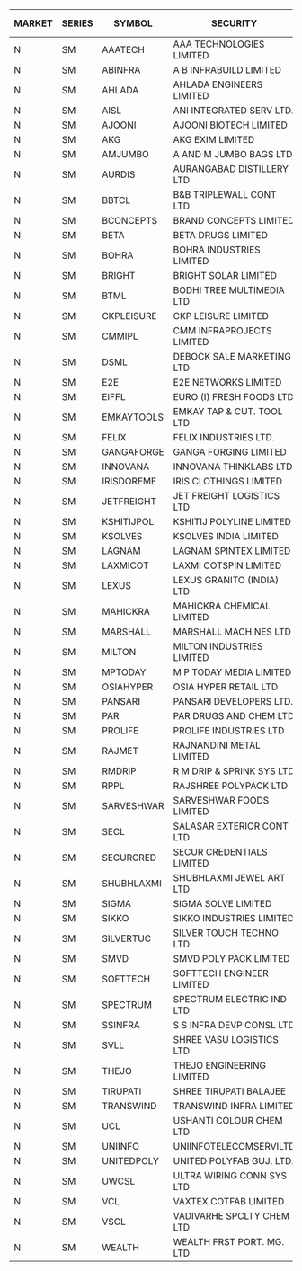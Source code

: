 


| MARKET | SERIES | SYMBOL | SECURITY | PREV CL PR | OPEN PRICE | HIGH PRICE | LOW PRICE | CLOSE PRICE | NET TRDVAL | NET TRDQTY | CORP IND | HI 52 WK | LO 52 WK |
| ----- | ----- | ----- | ----- | ----- | ----- | ----- | ----- | ----- | ----- | ----- | ----- | ----- | ----- |
| N | SM | AAATECH | AAA TECHNOLOGIES LIMITED | 42.30 | 42.25 | 42.50 | 42.25 | 42.50 | 254250.00 | 6000 |  | 48.00 | 42.20 |
| N | SM | ABINFRA | A B INFRABUILD LIMITED | 5.95 | 6.20 | 6.20 | 6.20 | 6.20 | 24800.00 | 4000 |  | 12.50 | 5.00 |
| N | SM | AHLADA | AHLADA ENGINEERS LIMITED | 82.00 | 78.15 | 81.80 | 77.90 | 81.25 | 1973450.00 | 25000 |  | 93.40 | 39.00 |
| N | SM | AISL | ANI INTEGRATED SERV LTD. | 25.70 | 26.70 | 26.95 | 26.70 | 26.95 | 129060.00 | 4800 |  | 28.55 | 14.30 |
| N | SM | AJOONI | AJOONI BIOTECH LIMITED | 30.05 | 30.05 | 31.55 | 29.15 | 31.10 | 610200.00 | 20000 |  | 36.50 | 6.35 |
| N | SM | AKG | AKG EXIM LIMITED | 81.00 | 85.00 | 85.00 | 81.00 | 83.00 | 4790720.00 | 57600 |  | 85.00 | 32.00 |
| N | SM | AMJUMBO | A AND M JUMBO BAGS LTD | 14.25 | 13.80 | 13.80 | 13.80 | 13.80 | 883200.00 | 64000 |  | 14.40 | 5.85 |
| N | SM | AURDIS | AURANGABAD DISTILLERY LTD | 32.55 | 32.55 | 34.15 | 32.25 | 34.15 | 197900.00 | 6000 |  | 38.95 | 25.80 |
| N | SM | BBTCL | B&B TRIPLEWALL CONT LTD | 51.00 | 53.50 | 53.50 | 53.50 | 53.50 | 160500.00 | 3000 |  | 53.50 | 27.20 |
| N | SM | BCONCEPTS | BRAND CONCEPTS LIMITED | 21.50 | 22.55 | 22.55 | 22.55 | 22.55 | 202950.00 | 9000 |  | 28.45 | 13.70 |
| N | SM | BETA | BETA DRUGS LIMITED | 119.30 | 118.00 | 119.50 | 117.00 | 119.00 | 474000.00 | 4000 |  | 140.80 | 37.00 |
| N | SM | BOHRA | BOHRA INDUSTRIES LIMITED | 1.55 | 1.55 | 1.60 | 1.55 | 1.60 | 12500.00 | 8000 |  | 2.10 | .35 |
| N | SM | BRIGHT | BRIGHT SOLAR LIMITED | 7.95 | 8.30 | 8.30 | 8.00 | 8.05 | 2028600.00 | 246000 |  | 14.75 | 4.70 |
| N | SM | BTML | BODHI TREE MULTIMEDIA LTD | 77.40 | 74.00 | 74.00 | 74.00 | 74.00 | 177600.00 | 2400 |  | 96.00 | 68.50 |
| N | SM | CKPLEISURE | CKP LEISURE LIMITED | 2.95 | 2.85 | 3.05 | 2.85 | 3.05 | 47200.00 | 16000 |  | 6.80 | 2.75 |
| N | SM | CMMIPL | CMM INFRAPROJECTS LIMITED | 3.05 | 3.05 | 3.05 | 3.05 | 3.05 | 9150.00 | 3000 |  | 9.25 | 2.25 |
| N | SM | DSML | DEBOCK SALE MARKETING LTD | 11.40 | 10.85 | 10.85 | 10.85 | 10.85 | 65100.00 | 6000 |  | 21.95 | 3.50 |
| N | SM | E2E | E2E NETWORKS LIMITED | 55.70 | 58.45 | 58.45 | 58.00 | 58.40 | 3505800.00 | 60000 |  | 58.45 | 13.30 |
| N | SM | EIFFL | EURO (I) FRESH FOODS LTD | 91.00 | 91.00 | 91.00 | 91.00 | 91.00 | 72800.00 | 800 |  | 115.65 | 71.00 |
| N | SM | EMKAYTOOLS | EMKAY TAP & CUT. TOOL LTD | 114.50 | 112.00 | 112.00 | 110.00 | 111.00 | 133200.00 | 1200 |  | 164.75 | 58.65 |
| N | SM | FELIX | FELIX INDUSTRIES LTD. | 34.20 | 35.50 | 35.50 | 35.50 | 35.50 | 142000.00 | 4000 |  | 40.30 | 10.80 |
| N | SM | GANGAFORGE | GANGA FORGING LIMITED | 30.95 | 33.85 | 33.90 | 31.00 | 31.40 | 4688400.00 | 144000 |  | 33.90 | 8.70 |
| N | SM | INNOVANA | INNOVANA THINKLABS LTD. | 78.50 | 78.50 | 78.50 | 78.50 | 78.50 | 78500.00 | 1000 |  | 131.95 | 70.25 |
| N | SM | IRISDOREME | IRIS CLOTHINGS LIMITED | 45.00 | 45.00 | 45.00 | 45.00 | 45.00 | 252000.00 | 5600 |  | 192.00 | 28.50 |
| N | SM | JETFREIGHT | JET FREIGHT LOGISTICS LTD | 13.95 | 14.60 | 14.60 | 14.60 | 14.60 | 58400.00 | 4000 |  | 17.75 | 11.90 |
| N | SM | KSHITIJPOL | KSHITIJ POLYLINE LIMITED | 26.00 | 24.50 | 25.00 | 24.00 | 24.85 | 2050800.00 | 84000 |  | 33.75 | 19.20 |
| N | SM | KSOLVES | KSOLVES INDIA LIMITED | 477.00 | 500.00 | 500.00 | 500.00 | 500.00 | 300000.00 | 600 |  | 500.00 | 102.05 |
| N | SM | LAGNAM | LAGNAM SPINTEX LIMITED | 11.60 | 11.10 | 11.60 | 11.10 | 11.60 | 68100.00 | 6000 |  | 12.50 | 6.60 |
| N | SM | LAXMICOT | LAXMI COTSPIN LIMITED | 8.20 | 9.80 | 9.80 | 7.50 | 7.50 | 103800.00 | 12000 |  | 11.75 | 5.80 |
| N | SM | LEXUS | LEXUS GRANITO (INDIA) LTD | 17.65 | 16.90 | 17.00 | 16.80 | 17.00 | 101500.00 | 6000 |  | 21.70 | 4.55 |
| N | SM | MAHICKRA | MAHICKRA CHEMICAL LIMITED | 81.00 | 81.25 | 81.30 | 80.00 | 80.00 | 485325.00 | 6000 |  | 93.50 | 70.00 |
| N | SM | MARSHALL | MARSHALL MACHINES LTD | 12.95 | 13.55 | 13.55 | 13.55 | 13.55 | 81300.00 | 6000 |  | 17.00 | 4.85 |
| N | SM | MILTON | MILTON INDUSTRIES LIMITED | 12.70 | 12.70 | 12.70 | 12.70 | 12.70 | 55880.00 | 4400 |  | 16.35 | 7.00 |
| N | SM | MPTODAY | M P TODAY MEDIA LIMITED | 14.65 | 14.65 | 15.30 | 14.65 | 15.30 | 121000.00 | 8000 |  | 22.10 | 9.70 |
| N | SM | OSIAHYPER | OSIA HYPER RETAIL LTD | 190.00 | 191.00 | 191.00 | 191.00 | 191.00 | 76400.00 | 400 |  | 325.00 | 164.00 |
| N | SM | PANSARI | PANSARI DEVELOPERS LTD. | 22.30 | 22.60 | 22.60 | 22.30 | 22.45 | 3365400.00 | 150000 |  | 23.10 | 21.00 |
| N | SM | PAR | PAR DRUGS AND CHEM LTD | 70.60 | 70.60 | 70.60 | 70.60 | 70.60 | 282400.00 | 4000 |  | 74.80 | 26.20 |
| N | SM | PROLIFE | PROLIFE INDUSTRIES LTD | 56.00 | 58.50 | 58.80 | 55.05 | 58.80 | 692550.00 | 12000 |  | 63.55 | 27.50 |
| N | SM | RAJMET | RAJNANDINI METAL LIMITED | 30.05 | 30.10 | 30.10 | 30.10 | 30.10 | 240800.00 | 8000 |  | 41.30 | 23.85 |
| N | SM | RMDRIP | R M DRIP & SPRINK SYS LTD | 42.45 | 41.20 | 41.20 | 39.75 | 39.75 | 809500.00 | 20000 |  | 63.00 | 14.65 |
| N | SM | RPPL | RAJSHREE POLYPACK LTD | 110.00 | 108.00 | 115.50 | 108.00 | 115.30 | 1240200.00 | 11000 |  | 115.50 | 47.75 |
| N | SM | SARVESHWAR | SARVESHWAR FOODS LIMITED | 13.30 | 13.30 | 13.90 | 13.10 | 13.60 | 191760.00 | 14400 |  | 19.15 | 8.45 |
| N | SM | SECL | SALASAR EXTERIOR CONT LTD | 29.00 | 27.50 | 28.00 | 27.50 | 28.00 | 250500.00 | 9000 |  | 53.50 | 26.25 |
| N | SM | SECURCRED | SECUR CREDENTIALS LIMITED | 19.00 | 19.90 | 19.90 | 18.05 | 18.05 | 177750.00 | 9600 |  | 33.75 | 12.15 |
| N | SM | SHUBHLAXMI | SHUBHLAXMI JEWEL ART LTD | 25.55 | 25.55 | 26.80 | 25.55 | 26.80 | 291050.00 | 11000 |  | 52.25 | 12.05 |
| N | SM | SIGMA | SIGMA SOLVE LIMITED | 45.00 | 45.00 | 45.00 | 45.00 | 45.00 | 270000.00 | 6000 |  | 53.90 | 43.00 |
| N | SM | SIKKO | SIKKO INDUSTRIES LIMITED | 28.00 | 27.00 | 27.00 | 27.00 | 27.00 | 108000.00 | 4000 |  | 33.80 | 18.00 |
| N | SM | SILVERTUC | SILVER TOUCH TECHNO LTD | 96.00 | 92.00 | 95.00 | 92.00 | 93.00 | 279000.00 | 3000 |  | 123.95 | 81.00 |
| N | SM | SMVD | SMVD POLY PACK LIMITED | 8.25 | 8.55 | 8.55 | 8.55 | 8.55 | 17100.00 | 2000 |  | 12.00 | 6.45 |
| N | SM | SOFTTECH | SOFTTECH ENGINEER LIMITED | 93.00 | 92.95 | 94.50 | 92.95 | 94.50 | 448720.00 | 4800 |  | 94.50 | 32.45 |
| N | SM | SPECTRUM | SPECTRUM ELECTRIC IND LTD | 65.00 | 60.00 | 60.00 | 60.00 | 60.00 | 120000.00 | 2000 |  | 69.00 | 50.00 |
| N | SM | SSINFRA | S S INFRA DEVP CONSL LTD | 8.50 | 8.10 | 8.10 | 8.10 | 8.10 | 24300.00 | 3000 |  | 14.45 | 5.65 |
| N | SM | SVLL | SHREE VASU LOGISTICS LTD | 88.75 | 88.05 | 88.05 | 88.05 | 88.05 | 88050.00 | 1000 |  | 102.70 | 70.00 |
| N | SM | THEJO | THEJO ENGINEERING LIMITED | 1130.00 | 1100.00 | 1130.00 | 1100.00 | 1100.00 | 885350.00 | 800 |  | 1468.50 | 350.55 |
| N | SM | TIRUPATI | SHREE TIRUPATI BALAJEE | 54.45 | 56.10 | 56.10 | 55.50 | 55.50 | 334800.00 | 6000 |  | 56.10 | 22.40 |
| N | SM | TRANSWIND | TRANSWIND INFRA LIMITED | 8.70 | 8.30 | 8.30 | 8.30 | 8.30 | 166000.00 | 20000 |  | 12.80 | 2.85 |
| N | SM | UCL | USHANTI COLOUR CHEM LTD | 33.00 | 37.50 | 37.50 | 37.50 | 37.50 | 150000.00 | 4000 |  | 47.20 | 20.50 |
| N | SM | UNIINFO | UNIINFOTELECOMSERVILTD | 25.00 | 23.75 | 25.00 | 23.75 | 25.00 | 97500.00 | 4000 |  | 32.15 | 7.85 |
| N | SM | UNITEDPOLY | UNITED POLYFAB GUJ. LTD. | 30.15 | 31.65 | 31.65 | 31.65 | 31.65 | 94950.00 | 3000 |  | 31.65 | 5.95 |
| N | SM | UWCSL | ULTRA WIRING CONN SYS LTD | 23.75 | 24.85 | 24.85 | 24.85 | 24.85 | 99400.00 | 4000 |  | 26.80 | 22.65 |
| N | SM | VCL | VAXTEX COTFAB LIMITED | 19.50 | 19.10 | 19.10 | 18.00 | 18.00 | 336600.00 | 18000 |  | 27.35 | 15.20 |
| N | SM | VSCL | VADIVARHE SPCLTY CHEM LTD | 17.05 | 17.90 | 17.90 | 17.80 | 17.85 | 160650.00 | 9000 |  | 17.90 | 5.85 |
| N | SM | WEALTH | WEALTH FRST PORT. MG. LTD | 94.00 | 94.50 | 94.50 | 94.50 | 94.50 | 945000.00 | 10000 |  | 145.95 | 86.00 |



